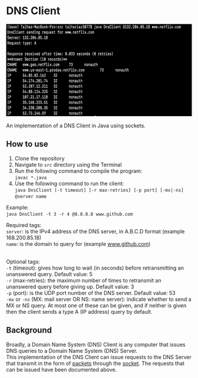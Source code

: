 # DNS Client

<img src="https://github.com/talha-riaz/DnsClient/blob/master/img/img1.png" height="250" width="650"/>

An implementation of a DNS Client in Java using sockets.

## How to use
1. Clone the repository
2. Navigate to `src` directory using the Terminal
3. Run the following command to compile the program: <br/>
`javac *.java`
4. Use the following command to run the client: <br/>
`java DnsClient [-t timeout] [-r max-retries] [-p port] [-mx|-ns] @server name`

Example: <br/>
`java DnsClient -t 3 -r 4 @8.8.8.8 www.github.com`

Required tags: <br/>
`server`: is the IPv4 address of the DNS server, in A.B.C.D format (example 168.200.85.18) <br/>
`name`: is the domain to query for (example www.github.com) <br/>
<br/>

Optional tags: <br/>
`-t` (timeout): gives how long to wait (in seconds) before retransmitting an unanswered query. Default value: 5 <br/>
`-r` (max-retries): the maximum number of times to retransmit an unanswered query before giving up. Default value: 3 <br/>
`-p` (port): is the UDP port number of the DNS server. Default value: 53 <br/>
`-mx` or `-ns` (MX: mail server OR NS: name server): indicate whether to send a MX or NS query. At most one of these can be given, and if neither is given then the client sends a type A (IP address) query by default. 

## Background
Broadly, a Domain Name System (DNS) Client is any computer that issues DNS queries to a Domain Name System (DNS) Server. <br/>
This implementation of the DNS Client can issue requests to the DNS Server that transmit in the form of <a href="https://en.wikipedia.org/wiki/Network_packet">packets</a> through the <a href="https://en.wikipedia.org/wiki/Network_socket">socket</a>. The requests that can be issued have been documented above. 

